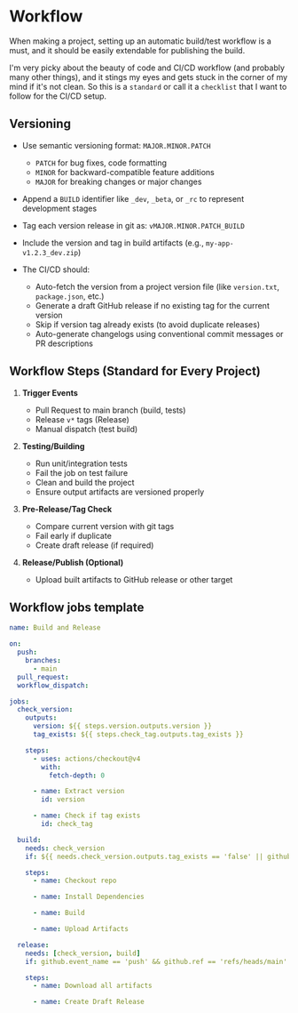 # Workflow

When making a project, setting up an automatic build/test workflow is a must, and it should be easily extendable for publishing the build.

I'm very picky about the beauty of code and CI/CD workflow (and probably many other things), and it stings my eyes and gets stuck in the
corner of my mind if it's not clean. So this is a `standard` or call it a `checklist` that I want to follow for the CI/CD setup.


## Versioning

- Use semantic versioning format: `MAJOR.MINOR.PATCH`
  - `PATCH` for bug fixes, code formatting
  - `MINOR` for backward-compatible feature additions
  - `MAJOR` for breaking changes or major changes

- Append a `BUILD` identifier like `_dev`, `_beta`, or `_rc` to represent development stages

- Tag each version release in git as: `vMAJOR.MINOR.PATCH_BUILD`
- Include the version and tag in build artifacts (e.g., `my-app-v1.2.3_dev.zip`)

- The CI/CD should:
  - Auto-fetch the version from a project version file (like `version.txt`, `package.json`, etc.)
  - Generate a draft GitHub release if no existing tag for the current version
  - Skip if version tag already exists (to avoid duplicate releases)
  - Auto-generate changelogs using conventional commit messages or PR descriptions


## Workflow Steps (Standard for Every Project)

1. **Trigger Events**
   - Pull Request to main branch (build, tests)
   - Release `v*` tags (Release)
   - Manual dispatch (test build)

2. **Testing/Building**
   - Run unit/integration tests
   - Fail the job on test failure
   - Clean and build the project
   - Ensure output artifacts are versioned properly

3. **Pre-Release/Tag Check**
   - Compare current version with git tags
   - Fail early if duplicate
   - Create draft release (if required)

4. **Release/Publish (Optional)**
   - Upload built artifacts to GitHub release or other target
  
## Workflow jobs template

```yml
name: Build and Release

on:
  push:
    branches:
      - main
  pull_request:
  workflow_dispatch:

jobs:
  check_version:
    outputs:
      version: ${{ steps.version.outputs.version }}
      tag_exists: ${{ steps.check_tag.outputs.tag_exists }}

    steps:
      - uses: actions/checkout@v4
        with:
          fetch-depth: 0

      - name: Extract version
        id: version

      - name: Check if tag exists
        id: check_tag

  build:
    needs: check_version
    if: ${{ needs.check_version.outputs.tag_exists == 'false' || github.event_name == 'pull_request' || github.event_name == 'workflow_dispatch' }}

    steps:
      - name: Checkout repo

      - name: Install Dependencies

      - name: Build

      - name: Upload Artifacts

  release:
    needs: [check_version, build]
    if: github.event_name == 'push' && github.ref == 'refs/heads/main' && needs.check_version.outputs.tag_exists == 'false'

    steps:
      - name: Download all artifacts

      - name: Create Draft Release

```

